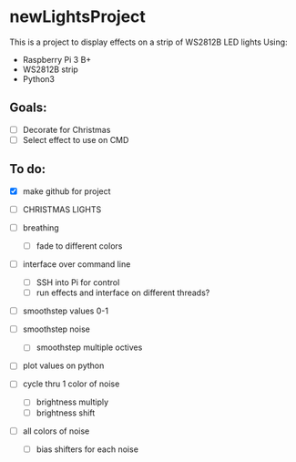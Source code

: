 # newLightsProject
This is a project to display effects on a strip of WS2812B LED lights
Using:
- Raspberry Pi 3 B+
- WS2812B strip
- Python3

## Goals:
* [ ] Decorate for Christmas
* [ ] Select effect to use on CMD

## To do:
* [x] make github for project

* [ ] CHRISTMAS LIGHTS

* [ ] breathing
    * [ ] fade to different colors

* [ ] interface over command line
    * [ ] SSH into Pi for control
    * [ ] run effects and interface on different threads?

* [ ] smoothstep values 0-1
* [ ] smoothstep noise
    * [ ] smoothstep multiple octives
* [ ] plot values on python

* [ ] cycle thru 1 color of noise
    * [ ] brightness multiply
    * [ ] brightness shift
* [ ] all colors of noise
    * [ ] bias shifters for each noise

